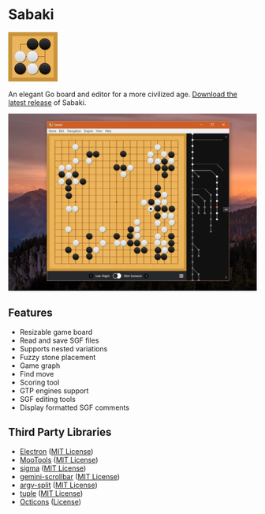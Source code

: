# Sabaki

<img src="logo.png" width="100" height="100">

An elegant Go board and editor for a more civilized age. [Download the latest release](https://github.com/yishn/Sabaki/releases) of Sabaki.

![Screenshot](screenshot.png)

## Features

- Resizable game board
- Read and save SGF files
- Supports nested variations
- Fuzzy stone placement
- Game graph
- Find move
- Scoring tool
- GTP engines support
- SGF editing tools
- Display formatted SGF comments

## Third Party Libraries

* [Electron](http://electron.atom.io/)
  ([MIT License](https://github.com/atom/electron/blob/master/LICENSE))
* [MooTools](http://mootools.net/)
  ([MIT License](https://github.com/mootools/mootools-core/blob/master/Source/license.txt))
* [sigma](http://sigmajs.org/)
  ([MIT License](https://github.com/jacomyal/sigma.js/blob/master/LICENSE.txt))
* [gemini-scrollbar](http://noeldelgado.github.io/gemini-scrollbar/)
  ([MIT License](https://github.com/noeldelgado/gemini-scrollbar/blob/master/LICENSE))
* [argv-split](https://github.com/kaelzhang/node-argv-split)
  ([MIT License](https://github.com/kaelzhang/node-argv-split/blob/master/LICENSE-MIT))
* [tuple](https://github.com/Wolfy87/tuple)
  ([MIT License](https://github.com/Wolfy87/tuple#license-mit))
* [Octicons](https://octicons.github.com/)
  ([License](https://github.com/github/octicons/blob/master/LICENSE.txt))
